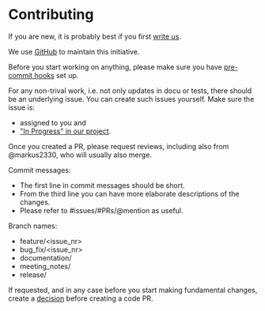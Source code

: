# Contributing

If you are new, it is probably best if you first [write us](mailto:contact@permaplant.net).

We use [GitHub](https://github.com/ElektraInitiative/PermaplanT/) to maintain this initiative.

Before you start working on anything, please make sure you have [pre-commit hooks](../doc/contrib/README.md#Hooks) set up.

For any non-trival work, i.e. not only updates in docu or tests, there should be an underlying issue.
You can create such issues yourself.
Make sure the issue is:

- assigned to you and
- ["In Progress" in our project](https://github.com/orgs/ElektraInitiative/projects/4).

Once you created a PR, please request reviews, including also from @markus2330, who will usually also merge.

Commit messages:

- The first line in commit messages should be short.
- From the third line you can have more elaborate descriptions of the changes.
- Please refer to #issues/#PRs/@mention as useful.

Branch names:

- feature/<issue_nr>
- bug_fix/<issue_nr>
- documentation/<name>
- meeting_notes/<date>
- release/<version>

If requested, and in any case before you start making fundamental changes, create a [decision](/doc/decisions/) before creating a code PR.
